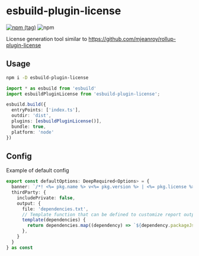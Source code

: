 # esbuild-plugin-license

[![npm (tag)](https://img.shields.io/npm/v/esbuild-plugin-license/latest?style=flat-square)](https://www.npmjs.com/package/esbuild-plugin-license)
![npm](https://img.shields.io/npm/dm/esbuild-plugin-license?style=flat-square)

License generation tool similar to https://github.com/mjeanroy/rollup-plugin-license

## Usage

```bash
npm i -D esbuild-plugin-license
```

```ts
import * as esbuild from 'esbuild'
import esbuildPluginLicense from 'esbuild-plugin-license';

esbuild.build({
  entryPoints: ['index.ts'],
  outdir: 'dist',
  plugins: [esbuildPluginLicense()],
  bundle: true,
  platform: 'node'
})

```

## Config

Example of default config

```ts
export const defaultOptions: DeepRequired<Options> = {
  banner: `/*! <%= pkg.name %> v<%= pkg.version %> | <%= pkg.license %> */`,
  thirdParty: {
    includePrivate: false,
    output: {
      file: 'dependencies.txt',
      // Template function that can be defined to customize report output
      template(dependencies) {
        return dependencies.map((dependency) => `${dependency.packageJson.name}:${dependency.packageJson.version} -- ${dependency.packageJson.license}`).join('\n');
      },
    }
  }
} as const
```
